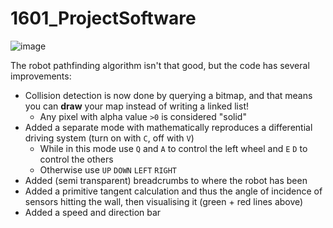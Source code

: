 # 1601_ProjectSoftware

![image](https://github.com/AbacusIsMad/1601_ProjectSoftware/assets/101756598/5d1df27b-296b-4040-898c-cd0af2c4133a)

The robot pathfinding algorithm isn't that good, but the code has several improvements:
- Collision detection is now done by querying a bitmap, and that means you can **draw** your map instead of writing a linked list!
    - Any pixel with alpha value `>0` is considered "solid"
- Added a separate mode with mathematically reproduces a differential driving system (turn on with `C`, off with `V`)
    - While in this mode use `Q` and `A` to control the left wheel and `E` `D` to control the others
    - Otherwise use `UP` `DOWN` `LEFT` `RIGHT`
- Added (semi transparent) breadcrumbs to where the robot has been
- Added a primitive tangent calculation and thus the angle of incidence of sensors hitting the wall, then visualising it (green + red lines above)
- Added a speed and direction bar
